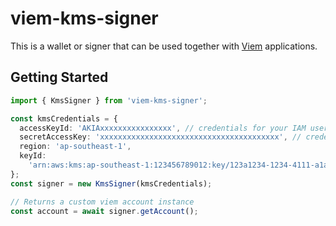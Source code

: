 # viem-kms-signer

This is a wallet or signer that can be used together with [Viem](https://viem.sh/) applications.

## Getting Started

```ts
import { KmsSigner } from 'viem-kms-signer';

const kmsCredentials = {
  accessKeyId: 'AKIAxxxxxxxxxxxxxxxx', // credentials for your IAM user with KMS access
  secretAccessKey: 'xxxxxxxxxxxxxxxxxxxxxxxxxxxxxxxxxxxxxxxx', // credentials for your IAM user with KMS access
  region: 'ap-southeast-1',
  keyId:
    'arn:aws:kms:ap-southeast-1:123456789012:key/123a1234-1234-4111-a1ab-a1abc1a12b12',
};
const signer = new KmsSigner(kmsCredentials);

// Returns a custom viem account instance
const account = await signer.getAccount();
```

